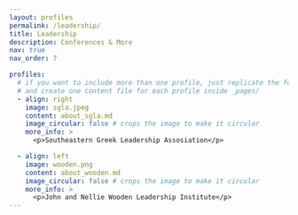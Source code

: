 ```yaml
---
layout: profiles
permalink: /leadership/
title: Leadership
description: Conferences & More
nav: true
nav_order: 7

profiles:
  # if you want to include more than one profile, just replicate the following block
  # and create one content file for each profile inside _pages/
  - align: right
    image: sgla.jpeg
    content: about_sgla.md
    image_circular: false # crops the image to make it circular
    more_info: >
      <p>Southeastern Greek Leadership Assosiation</p>

  - align: left
    image: wooden.png
    content: about_wooden.md
    image_circular: false # crops the image to make it circular
    more_info: >
      <p>John and Nellie Wooden Leadership Institute</p>
---
```

